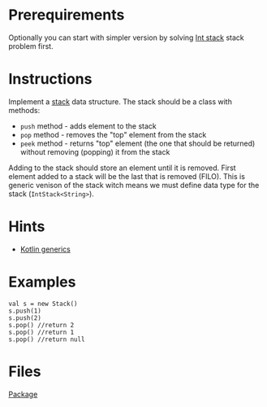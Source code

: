 # Prerequirements
Optionally you can start with simpler version by solving [Int stack](app/src/test/java/com/igorwojda/datastructure/stack/classic/Stack.md) stack
problem first.

# Instructions
Implement a [stack](https://en.wikipedia.org/wiki/Stack) data structure. The stack should be a class with methods:
* `push` method - adds element to the stack
* `pop` method - removes the "top" element from the stack
* `peek` method - returns "top" element (the one that should be returned) without removing (popping) it from the stack

Adding to the stack should store an element until it is removed. First element added to a stack will be the last that is removed (FILO).
This is generic venison of the stack witch means we must define data type for the stack (`IntStack<String>`).

# Hints
* [Kotlin generics](https://kotlinlang.org/docs/reference/generics.html)

# Examples
```
val s = new Stack()
s.push(1)
s.push(2)
s.pop() //return 2
s.pop() //return 1
s.pop() //return null
```

# Files
[Package](.)
